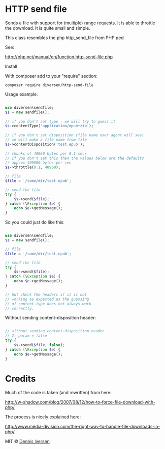# HTTP send file

Sends a file with support for (multiple) range requests. 
It is able to throttle the download.
It is quite small and simple.

This class resembles the php http_send_file from PHP pecl

See: 

<http://php.net/manual/en/function.http-send-file.php> 

Install


With composer add to your "require" section: 

    composer require diversen/http-send-file

Usage example: 

~~~php

use diversen\sendfile;
$s = new sendfile();
        
// if you don't set type - we will try to guess it
$s->contentType('application/epub+zip');
        
// if you don't set disposition (file name user agent will see)
// we will make a file name from file
$s->contentDisposition('test.epub');
        
// chunks of 40960 bytes per 0.1 secs
// if you don't set this then the values below are the defaults
// approx 409600 bytes per sec
$s->throttle(0.1, 40960);

// file
$file = '/some/dir/test.epub';

// send the file
try {
    $s->send($file);
} catch (\Exception $e) {
    echo $e->getMessage();
}

~~~

So you could just do like this: 

~~~php

use diversen\sendfile;
$s = new sendfile();

// file
$file = '/some/dir/test.epub';

// send the file
try {
    $s->send($file);
} catch (\Exception $e) {
    echo $e->getMessage();
}

// but check the headers if it is not
// working as expected as the guessing
// of content-type does not always work
// correctly. 

~~~

Without sending content-disposition header: 

~~~php

// without sending content-disposition header
// 2. param = false
try {
    $s->send($file, false);
} catch (\Exception $e) {
    echo $e->getMessage();
}

~~~

# Credits 

Much of the code is taken (and rewritten) from here: 

<http://w-shadow.com/blog/2007/08/12/how-to-force-file-download-with-php/>

The process is nicely explained here: 

<http://www.media-division.com/the-right-way-to-handle-file-downloads-in-php/>

MIT © [Dennis Iversen](https://github.com/diversen)
